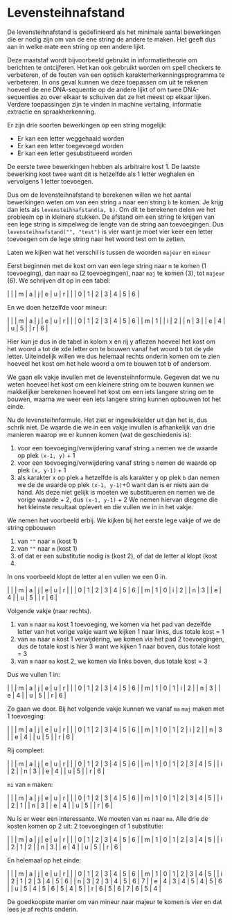 # Levensteihnafstand

De levensteihnafstand is gedefinieerd als het minimale aantal bewerkingen die er
nodig zijn om van de ene string de andere te maken. Het geeft dus aan in welke
mate een string op een andere lijkt.

Deze maatstaf wordt bijvoorbeeld gebruikt in informatietheorie om berichten te
ontcijferen. Het kan ook gebruikt worden om spell checkers te verbeteren, of
de fouten van een optisch karakterherkenningsprogramma te verbeteren. In ons
geval kunnen we deze toepassen om uit te rekenen hoeveel de ene DNA-sequentie op
de andere lijkt of om twee DNA-sequenties zo over elkaar te schuiven dat ze het
meest op elkaar lijken. Verdere toepassingen zijn te vinden in machine
vertaling, informatie extractie en spraakherkenning.

Er zijn drie soorten bewerkingen op een string mogelijk:
 * Er kan een letter weggehaald worden  
 * Er kan een letter toegevoegd worden  
 * Er kan een letter gesubstitueerd worden  

De eerste twee bewerkingen hebben als arbitraire kost 1. De laatste bewerking
kost twee want dit is hetzelfde als 1 letter weghalen en vervolgens 1 letter
toevoegen.

Dus om de levensteihnafstand te berekenen willen we het aantal bewerkingen weten
om van een string `a` naar een string `b` te komen. Je krijg dan iets als
`levensteihnafstand(a, b)`. Om dit te berekenen delen we het probleem op in
kleinere stukken. De afstand om een string te krijgen van een lege string is
simpelweg de lengte van de string aan toevoegingen. Dus `levensteihnafstand("",
"test")` is vier want je moet vier keer een letter toevoegen om de lege string
naar het woord test om te zetten.

Laten we kijken wat het verschil is tussen de woorden `majeur` en `mineur`

Eerst beginnen met de kost om van een lege string naar `m` te komen (1
toevoeging), dan naar `ma` (2 toevoegingen), naar `maj` te komen (3), tot `majeur`
(6). We schrijven dit op in een tabel:

|   |   | m | a | j | e | u | r |
|   | 0 | 1 | 2 | 3 | 4 | 5 | 6 |

En we doen hetzelfde voor mineur:

|   |   | m | a | j | e | u | r |
|   | 0 | 1 | 2 | 3 | 4 | 5 | 6 |
| m | 1 |
| i | 2 |
| n | 3 |
| e | 4 |
| u | 5 |
| r | 6 |

Hier kun je dus in de tabel in kolom x en rij y aflezen hoeveel het kost om het
woord `a` tot de xde letter om te bouwen vanaf het woord `b` tot de yde letter.
Uiteindelijk willen we dus helemaal rechts onderin komen om te zien hoeveel het
kost om het hele woord a om te bouwen tot b of andersom.

We gaan elk vakje invullen met de levensteihnformule. Gegeven dat we nu
weten hoeveel het kost om een kleinere string om te bouwen kunnen we makkelijker
berekenen hoeveel het kost om een iets langere string om te bouwen, waarna we
weer een iets langere string kunnen opbouwen tot het einde.

Nu de levensteihnformule. Het ziet er ingewikkelder uit dan het is, dus schrik
niet. De waarde die we in een vakje invullen is afhankelijk van drie manieren
waarop we er kunnen komen (wat de geschiedenis is):
 1) voor een toevoeging/verwijdering vanaf string `a` nemen we de waarde op plek
`(x-1, y)` + 1 
 2) voor een toevoeging/verwijdering vanaf string `b` nemen de waarde op plek
`(x, y-1)` + 1 
 3) als karakter x op plek `a` hetzelfde is als karakter y op plek `b` dan nemen
we de de waarde op plek `(x-1, y-1)`+0 want dan is er niets aan de hand. Als
deze niet gelijk is moeten we substitueren en nemen we de vorige waarde + 2, dus
`(x-1, y-1)` + 2 We nemen hiervan diegene die het kleinste resultaat oplevert en
die vullen we in in het vakje.

We nemen het voorbeeld erbij. We kijken bij het eerste lege vakje of we de
string opbouwen
 1) van `""` naar `m` (kost 1)
 2) van `""` naar `m` (kost 1)
 3) of dat er een substitutie nodig is (kost 2), of dat de letter al klopt (kost
0)

In ons voorbeeld klopt de letter al en vullen we een 0 in.

|   |   | m | a | j | e | u | r |
|   | 0 | 1 | 2 | 3 | 4 | 5 | 6 |
| m | 1 | 0 
| i | 2 |
| n | 3 |
| e | 4 |
| u | 5 |
| r | 6 |

Volgende vakje (naar rechts).
 1) van `m` naar `ma` kost 1 toevoeging, we komen via het pad van dezelfde
letter van het vorige vakje want we kijken 1 naar links, dus totale kost = 1
 2) van `ma` naar `m` kost 1 verwijdering, we komen via het pad 2 toevoegingen,
dus de totale kost is hier 3 want we kijken 1 naar boven, dus totale kost = 3
 3) van `m` naar `ma` kost 2, we komen via links boven, dus totale kost = 3

Dus we vullen 1 in:

|   |   | m | a | j | e | u | r |
|   | 0 | 1 | 2 | 3 | 4 | 5 | 6 |
| m | 1 | 0 | 1
| i | 2 |
| n | 3 |
| e | 4 |
| u | 5 |
| r | 6 |

Zo gaan we door. Bij het volgende vakje kunnen we vanaf `ma` `maj` maken met 1
toevoeging:

|   |   | m | a | j | e | u | r |
|   | 0 | 1 | 2 | 3 | 4 | 5 | 6 |
| m | 1 | 0 | 1 | 2
| i | 2 |
| n | 3 |
| e | 4 |
| u | 5 |
| r | 6 |

Rij compleet:

|   |   | m | a | j | e | u | r |
|   | 0 | 1 | 2 | 3 | 4 | 5 | 6 |
| m | 1 | 0 | 1 | 2 | 3 | 4 | 5 |
| i | 2 |
| n | 3 |
| e | 4 |
| u | 5 |
| r | 6 |

`mi` van `m` maken:

|   |   | m | a | j | e | u | r |
|   | 0 | 1 | 2 | 3 | 4 | 5 | 6 |
| m | 1 | 0 | 1 | 2 | 3 | 4 | 5 |
| i | 2 | 1 |
| n | 3 |
| e | 4 |
| u | 5 |
| r | 6 |

Nu is er weer een interessante. We moeten van `mi` naar `ma`. Alle drie de
kosten komen op 2 uit: 2 toevoegingen of 1 substitutie:

|   |   | m | a | j | e | u | r |
|   | 0 | 1 | 2 | 3 | 4 | 5 | 6 |
| m | 1 | 0 | 1 | 2 | 3 | 4 | 5 |
| i | 2 | 1 | 2 |
| n | 3 |
| e | 4 |
| u | 5 |
| r | 6 |

En helemaal op het einde:

|   |   | m | a | j | e | u | r |
|   | 0 | 1 | 2 | 3 | 4 | 5 | 6 |
| m | 1 | 0 | 1 | 2 | 3 | 4 | 5 |
| i | 2 | 1 | 2 | 3 | 4 | 5 | 6 |
| n | 3 | 2 | 3 | 4 | 5 | 6 | 7 |
| e | 4 | 3 | 4 | 5 | 4 | 5 | 6 |
| u | 5 | 4 | 5 | 6 | 5 | 4 | 5 |
| r | 6 | 5 | 6 | 7 | 6 | 5 | 4 |

De goedkoopste manier om van mineur naar majeur te komen is vier en dat lees je
af rechts onderin.

